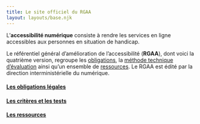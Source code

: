 ```yaml
---
title: Le site officiel du RGAA
layout: layouts/base.njk
---
```


L’**accessibilité numérique** consiste à rendre les services en ligne accessibles aux personnes en situation de handicap. 

Le référentiel général d’amélioration de l’accessibilité (**RGAA**), dont voici la quatrième version, regroupe les [obligations](obligations), la [méthode technique d’évaluation](criteres-et-tests) ainsi qu’un ensemble de [ressources](ressources). Le RGAA est édité par la direction interministérielle du numérique. 

<div class="fr-grid-row fr-grid-row--gutters fr-grid-row--center">
    <div class="fr-col-sm-4 fr-col">
      <div class="fr-tile fr-enlarge-link fr-tile--horizontal">
          <div class="fr-tile__body">
              <h4 class="fr-tile__title">
                  <a class="fr-tile__link" href="obligations">Les obligations légales</a>
              </h4>
          </div>
      </div>
    </div>
    <div class="fr-col-sm-4 fr-col">  
      <div class="fr-tile fr-enlarge-link fr-tile--horizontal">
          <div class="fr-tile__body">
              <h4 class="fr-tile__title">
                  <a class="fr-tile__link" href="criteres-et-tests">Les critères et les tests</a>
              </h4>
          </div>
      </div>
    </div>
    <div class="fr-col-sm-4 fr-col">
    <div class="fr-tile fr-enlarge-link fr-tile--horizontal">
          <div class="fr-tile__body">
              <h4 class="fr-tile__title">
                  <a class="fr-tile__link" href="ressources">Les ressources</a>
              </h4>
          </div>
      </div>
    </div>
</div>